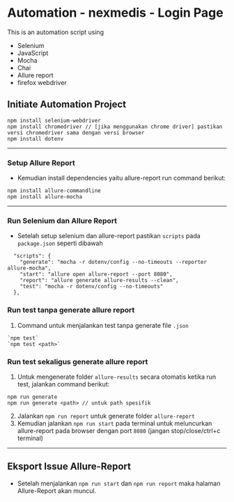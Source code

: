 # Automation - nexmedis - Login Page

This is an automation script using

- Selenium
- JavaScript
- Mocha
- Chai
- Allure report
- firefox webdriver

## Initiate Automation Project

```
npm install selenium-webdriver
npm install chromedriver // [jika menggunakan chrome driver] pastikan versi chromedriver sama dengan versi browser 
npm install dotenv
```
---
### Setup Allure Report
- Kemudian install dependencies yaitu allure-report run command berikut:
```
npm install allure-commandline
npm install allure-mocha
```

---

### Run Selenium dan Allure Report
- Setelah setup selenium dan allure-report pastikan `scripts` pada `package.json` seperti dibawah
```
  "scripts": {
    "generate": "mocha -r dotenv/config --no-timeouts --reporter allure-mocha",
    "start": "allure open allure-report --port 8080",
    "report": "allure generate allure-results --clean",
    "test": "mocha -r dotenv/config --no-timeouts"
  },
```
### Run test tanpa generate allure report
1.  Command untuk menjalankan test tanpa generate file `.json`  
```
`npm test`
`npm test <path>`
```


### Run test sekaligus generate allure report
1. Untuk mengenerate folder `allure-results` secara otomatis ketika run test, jalankan command berikut:
```
npm run generate
npm run generate <path> // untuk path spesifik
```
2. Jalankan `npm run report` untuk generate folder `allure-report` 
3. Kemudian jalankan `npm run start` pada terminal untuk meluncurkan allure-report pada browser dengan port `8080` (jangan stop/close/ctrl+c terminal)


---
## Eksport Issue Allure-Report
- Setelah menjalankan `npm run start` dan `npm run report` maka halaman Allure-Report akan muncul. 
